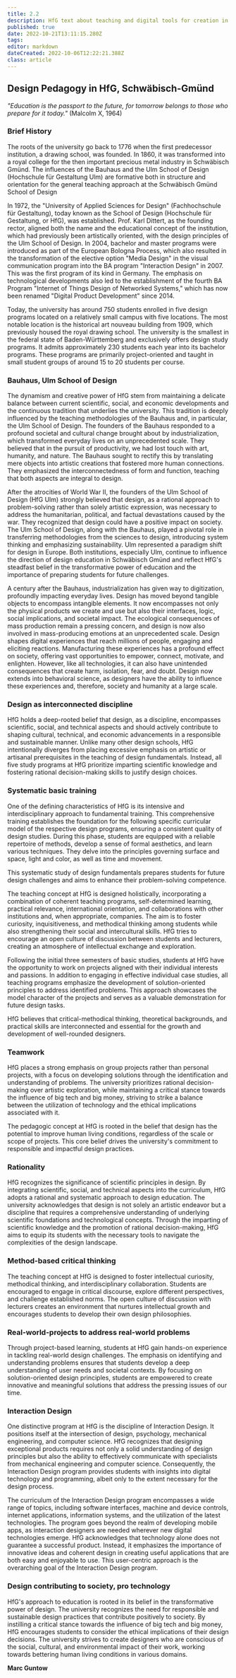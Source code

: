 ```yaml
---
title: 2.2
description: HfG text about teaching and digital tools for creation in art and design schools
published: true
date: 2022-10-21T13:11:15.280Z
tags: 
editor: markdown
dateCreated: 2022-10-06T12:22:21.388Z
class: article
---
```


## Design Pedagogy in HfG, Schwäbisch-Gmünd

*"Education is the passport to the future, for tomorrow belongs to those who prepare for it today."* (Malcolm X, 1964)

### Brief History

The roots of the university go back to 1776 when the first predecessor
institution, a drawing school, was founded. In 1860, it was transformed
into a royal college for the then important precious metal industry in
Schwäbisch Gmünd. The influences of the Bauhaus and the Ulm School of
Design (Hochschule für Gestaltung Ulm) are formative both in structure
and orientation for the general teaching approach at the Schwäbisch
Gmünd School of Design

In 1972, the "University of Applied Sciences for Design"
(Fachhochschule für Gestaltung), today known as the School of Design
(Hochschule für Gestaltung, or HfG), was established. Prof. Karl
Dittert, as the founding rector, aligned both the name and the
educational concept of the institution, which had previously been
artistically oriented, with the design principles of the Ulm School of
Design. In 2004, bachelor and master programs were introduced as part of
the European Bologna Process, which also resulted in the transformation
of the elective option "Media Design" in the visual communication
program into the BA program "Interaction Design" in 2007. This was the
first program of its kind in Germany. The emphasis on technological
developments also led to the establishment of the fourth BA Program
"Internet of Things Design of Networked Systems," which has now
been renamed "Digital Product Development" since 2014.

Today, the university has around 750 students enrolled in five design
programs located on a relatively small campus with five locations. The
most notable location is the historical art nouveau building from 1909,
which previously housed the royal drawing school. The university is the
smallest in the federal state of Baden-Württemberg and exclusively
offers design study programs. It admits approximately 230 students each
year into its bachelor programs. These programs are primarily
project-oriented and taught in small student groups of around 15 to 20
students per course.

### Bauhaus, Ulm School of Design

The dynamism and creative power of HfG stem from maintaining a delicate
balance between current scientific, social, and economic developments
and the continuous tradition that underlies the university. This
tradition is deeply influenced by the teaching methodologies of the
Bauhaus and, in particular, the Ulm School of Design. The founders of
the Bauhaus responded to a profound societal and cultural change brought
about by industrialization, which transformed everyday lives on an
unprecedented scale. They believed that in the pursuit of productivity,
we had lost touch with art, humanity, and nature. The Bauhaus sought to
rectify this by translating mere objects into artistic creations that
fostered more human connections. They emphasized the interconnectedness
of form and function, teaching that both aspects are integral to design.

After the atrocities of World War II, the founders of the Ulm School of
Design (HfG Ulm) strongly believed that design, as a rational approach
to problem-solving rather than solely artistic expression, was necessary
to address the humanitarian, political, and factual devastations caused
by the war. They recognized that design could have a positive impact on
society. The Ulm School of Design, along with the Bauhaus, played a
pivotal role in transferring methodologies from the sciences to design,
introducing system thinking and emphasizing sustainability. Ulm
represented a paradigm shift for design in Europe. Both institutions,
especially Ulm, continue to influence the direction of design education
in Schwäbisch Gmünd and reflect HfG's steadfast belief in the
transformative power of education and the importance of preparing
students for future challenges.

A century after the Bauhaus, industrialization has given way to
digitization, profoundly impacting everyday lives. Design has moved
beyond tangible objects to encompass intangible elements. It now
encompasses not only the physical products we create and use but also
their interfaces, logic, social implications, and societal impact. The
ecological consequences of mass production remain a pressing concern,
and design is now also involved in mass-producing emotions at an
unprecedented scale. Design shapes digital experiences that reach
millions of people, engaging and eliciting reactions. Manufacturing
these experiences has a profound effect on society, offering vast
opportunities to empower, connect, motivate, and enlighten. However,
like all technologies, it can also have unintended consequences that
create harm, isolation, fear, and doubt. Design now extends into
behavioral science, as designers have the ability to influence these
experiences and, therefore, society and humanity at a large scale.

### Design as interconnected discipline

HfG holds a deep-rooted belief that design, as a discipline, encompasses
scientific, social, and technical aspects and should actively contribute
to shaping cultural, technical, and economic advancements in a
responsible and sustainable manner. Unlike many other design schools,
HfG intentionally diverges from placing excessive emphasis on artistic
or artisanal prerequisites in the teaching of design fundamentals.
Instead, all five study programs at HfG prioritize imparting scientific
knowledge and fostering rational decision-making skills to justify
design choices.

### Systematic basic training

One of the defining characteristics of HfG is its intensive and
interdisciplinary approach to fundamental training. This comprehensive
training establishes the foundation for the following specific
curricular model of the respective design programs, ensuring a
consistent quality of design studies. During this phase, students are
equipped with a reliable repertoire of methods, develop a sense of
formal aesthetics, and learn various techniques. They delve into the
principles governing surface and space, light and color, as well as time
and movement. 

This systematic study of design fundamentals prepares
students for future design challenges and aims to enhance their
problem-solving competence.

The teaching concept at HfG is designed holistically, incorporating a
combination of coherent teaching programs, self-determined learning,
practical relevance, international orientation, and collaborations with
other institutions and, when appropriate, companies. The aim is to
foster curiosity, inquisitiveness, and methodical thinking among
students while also strengthening their social and intercultural skills.
HfG tries to encourage an open culture of discussion between students
and lecturers, creating an atmosphere of intellectual exchange and
exploration.

Following the initial three semesters of basic studies, students at HfG
have the opportunity to work on projects aligned with their individual
interests and passions. In addition to engaging in effective individual
case studies, all teaching programs emphasize the development of
solution-oriented principles to address identified problems. This
approach showcases the model character of the projects and serves as a
valuable demonstration for future design tasks.

HfG believes that critical-methodical thinking, theoretical backgrounds,
and practical skills are interconnected and essential for the growth and
development of well-rounded designers.

### Teamwork

HfG places a strong emphasis on group projects rather than personal
projects, with a focus on developing solutions through the
identification and understanding of problems. The university prioritizes
rational decision-making over artistic exploration, while maintaining a
critical stance towards the influence of big tech and big money,
striving to strike a balance between the utilization of technology and
the ethical implications associated with it.

The pedagogic concept at HfG is rooted in the belief that design has the
potential to improve human living conditions, regardless of the scale or
scope of projects. This core belief drives the university\'s commitment
to responsible and impactful design practices.

### Rationality

HfG recognizes the significance of scientific principles in design. By
integrating scientific, social, and technical aspects into the
curriculum, HfG adopts a rational and systematic approach to design
education. The university acknowledges that design is not solely an
artistic endeavor but a discipline that requires a comprehensive
understanding of underlying scientific foundations and technological
concepts. Through the imparting of scientific knowledge and the
promotion of rational decision-making, HfG aims to equip its students
with the necessary tools to navigate the complexities of the design
landscape.

### Method-based critical thinking

The teaching concept at HfG is designed to foster intellectual
curiosity, methodical thinking, and interdisciplinary collaboration.
Students are encouraged to engage in critical discourse, explore
different perspectives, and challenge established norms. The open
culture of discussion with lecturers creates an environment that
nurtures intellectual growth and encourages students to develop their
own design philosophies.

### Real-world-projects to address real-world problems

Through project-based learning, students at HfG gain hands-on experience
in tackling real-world design challenges. The emphasis on identifying
and understanding problems ensures that students develop a deep
understanding of user needs and societal contexts. By focusing on
solution-oriented design principles, students are empowered to create
innovative and meaningful solutions that address the pressing issues of
our time.

### Interaction Design

One distinctive program at HfG is the discipline of Interaction Design.
It positions itself at the intersection of design, psychology,
mechanical engineering, and computer science. HfG recognizes that
designing exceptional products requires not only a solid understanding
of design principles but also the ability to effectively communicate
with specialists from mechanical engineering and computer science.
Consequently, the Interaction Design program provides students with
insights into digital technology and programming, albeit only to the
extent necessary for the design process.

The curriculum of the Interaction Design program encompasses a wide
range of topics, including software interfaces, machine and device
controls, internet applications, information systems, and the
utilization of the latest technologies. The program goes beyond the
realm of developing mobile apps, as interaction designers are needed
wherever new digital technologies emerge. HfG acknowledges that
technology alone does not guarantee a successful product. Instead, it
emphasizes the importance of innovative ideas and coherent design in
creating useful applications that are both easy and enjoyable to use.
This user-centric approach is the overarching goal of the Interaction
Design program.

### Design contributing to society, pro technology

HfG\'s approach to education is rooted in its belief in the
transformative power of design. The university recognizes the need for
responsible and sustainable design practices that contribute positively
to society. By instilling a critical stance towards the influence of big
tech and big money, HfG encourages students to consider the ethical
implications of their design decisions. The university strives to create
designers who are conscious of the social, cultural, and environmental
impact of their work, working towards bettering human living conditions in various domains.

**Marc Guntow**
